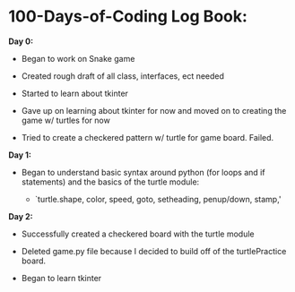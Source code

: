 # 100-Days-of-Coding Log Book:

**Day 0:**

- Began to work on Snake game
- Created rough draft of all class, interfaces, ect needed
- Started to learn about tkinter 

- Gave up on learning about tkinter for now and moved on to creating the game w/ turtles for now
- Tried to create a checkered pattern w/ turtle for game board. Failed.

**Day 1:**

- Began to understand basic syntax around python (for loops and if statements) and the basics of the turtle module:

    - `turtle.shape, color, speed, goto, setheading, penup/down, stamp,'

**Day 2:**

- Successfully created a checkered board with the turtle module

- Deleted game.py file because I decided to build off of the turtlePractice board.

- Began to learn tkinter

    